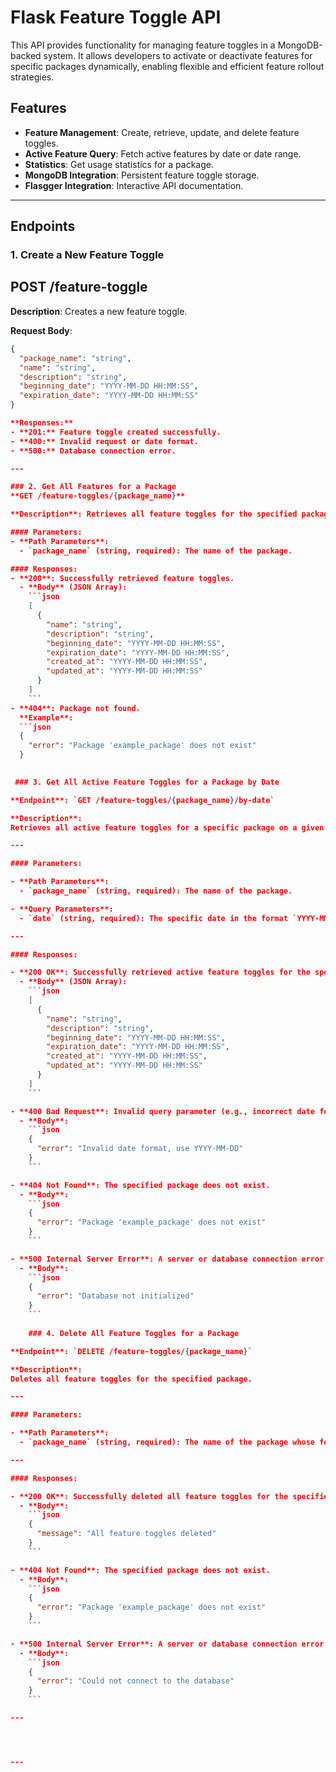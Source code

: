 # Flask Feature Toggle API

This API provides functionality for managing feature toggles in a MongoDB-backed system. It allows developers to activate or deactivate features for specific packages dynamically, enabling flexible and efficient feature rollout strategies.

## Features

- **Feature Management**: Create, retrieve, update, and delete feature toggles.
- **Active Feature Query**: Fetch active features by date or date range.
- **Statistics**: Get usage statistics for a package.
- **MongoDB Integration**: Persistent feature toggle storage.
- **Flasgger Integration**: Interactive API documentation.

---

## Endpoints

### 1. Create a New Feature Toggle

## POST /feature-toggle

**Description**: Creates a new feature toggle.

**Request Body**:

```json
{
  "package_name": "string",
  "name": "string",
  "description": "string",
  "beginning_date": "YYYY-MM-DD HH:MM:SS",
  "expiration_date": "YYYY-MM-DD HH:MM:SS"
}

**Responses:**
- **201:** Feature toggle created successfully.
- **400:** Invalid request or date format.
- **500:** Database connection error.

---

### 2. Get All Features for a Package
**GET /feature-toggles/{package_name}**

**Description**: Retrieves all feature toggles for the specified package.

#### Parameters:
- **Path Parameters**:
  - `package_name` (string, required): The name of the package.

#### Responses:
- **200**: Successfully retrieved feature toggles.
  - **Body** (JSON Array):
    ```json
    [
      {
        "name": "string",
        "description": "string",
        "beginning_date": "YYYY-MM-DD HH:MM:SS",
        "expiration_date": "YYYY-MM-DD HH:MM:SS",
        "created_at": "YYYY-MM-DD HH:MM:SS",
        "updated_at": "YYYY-MM-DD HH:MM:SS"
      }
    ]
    ```
- **404**: Package not found.  
  **Example**:
  ```json
  {
    "error": "Package 'example_package' does not exist"
  }

 
 ### 3. Get All Active Feature Toggles for a Package by Date

**Endpoint**: `GET /feature-toggles/{package_name}/by-date`

**Description**:  
Retrieves all active feature toggles for a specific package on a given date. A feature toggle is considered active if the specified date falls within its `beginning_date` and `expiration_date`.

---

#### Parameters:

- **Path Parameters**:
  - `package_name` (string, required): The name of the package.

- **Query Parameters**:
  - `date` (string, required): The specific date in the format `YYYY-MM-DD`.

---

#### Responses:

- **200 OK**: Successfully retrieved active feature toggles for the specified date.
  - **Body** (JSON Array):
    ```json
    [
      {
        "name": "string",
        "description": "string",
        "beginning_date": "YYYY-MM-DD HH:MM:SS",
        "expiration_date": "YYYY-MM-DD HH:MM:SS",
        "created_at": "YYYY-MM-DD HH:MM:SS",
        "updated_at": "YYYY-MM-DD HH:MM:SS"
      }
    ]
    ```

- **400 Bad Request**: Invalid query parameter (e.g., incorrect date format).
  - **Body**:
    ```json
    {
      "error": "Invalid date format, use YYYY-MM-DD"
    }
    ```

- **404 Not Found**: The specified package does not exist.
  - **Body**:
    ```json
    {
      "error": "Package 'example_package' does not exist"
    }
    ```

- **500 Internal Server Error**: A server or database connection error occurred.
  - **Body**:
    ```json
    {
      "error": "Database not initialized"
    }
    ```
    
    ### 4. Delete All Feature Toggles for a Package

**Endpoint**: `DELETE /feature-toggles/{package_name}`

**Description**:  
Deletes all feature toggles for the specified package.

---

#### Parameters:

- **Path Parameters**:
  - `package_name` (string, required): The name of the package whose feature toggles will be deleted.

---

#### Responses:

- **200 OK**: Successfully deleted all feature toggles for the specified package.
  - **Body**:
    ```json
    {
      "message": "All feature toggles deleted"
    }
    ```

- **404 Not Found**: The specified package does not exist.
  - **Body**:
    ```json
    {
      "error": "Package 'example_package' does not exist"
    }
    ```

- **500 Internal Server Error**: A server or database connection error occurred.
  - **Body**:
    ```json
    {
      "error": "Could not connect to the database"
    }
    ```

---




---





